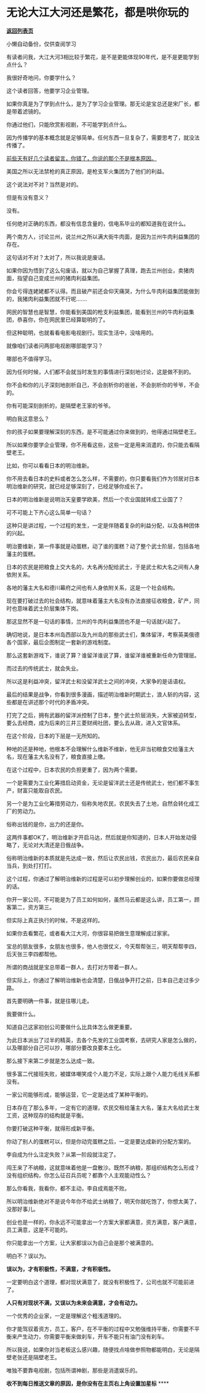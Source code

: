 # 无论大江大河还是繁花，都是哄你玩的

[**返回列表页**](/gzh/记忆承载)

小懒自动备份，仅供查阅学习

有读者问我，大江大河3相比较于繁花，是不是更能体现90年代，是不是更能学到点什么？  

我很好奇地问，你要学什么？

这个读者回答，他要学习企业管理。

如果你真是为了学到点什么，是为了学习企业管理。那无论是宝总还是宋厂长，都是带着滤镜的。

你通过他们，只能欣赏影视剧，不可能学到点什么。

因为传播学的基本概念就是足够简单。任何东西一旦复杂了，需要思考了，就没法传播了。

[前些天有好几个读者留言，你错了，你说的那个不是根本原因。](http://mp.weixin.qq.com/s?__biz=MzU0MjYwNDU2Mw==&mid=2247513356&idx=1&sn=1a9d831a78c26aa6ff5ecf95e1d56b4e&chksm=fb1ad970cc6d50661068640997f8298c4a88887bd0877b947772dc69241b5437e4c5f1cfa94f&scene=21#wechat_redirect)

美国之所以无法禁枪的真正原因，是枪支军火集团为了他们的利益。

这个说法对不对？当然是对的。

但是有没有意义？

没有。

任何绝对正确的东西，都没有信息含量的，信电系毕业的都知道我在说什么。

两个南方人，讨论兰州，说兰州之所以满大街牛肉面，是因为兰州牛肉利益集团的存在。

这句话对不对？太对了，所以我说是废话。

如果你因为悟到了这么句废话，就以为自己掌握了真理，跑去兰州创业，卖猪肉面，指望自己变成兰州的猪肉利益集团。

你会亏得连姥姥都不认得。而且破产前还会仰天痛哭，为什么牛肉利益集团能做到的，我猪肉利益集团就不行呢.......

网民的智慧也是智慧，你能看到美国的枪支利益集团，能看到兰州的牛肉利益集团，恭喜你，你在网民里已经算聪明的了。

但这种聪明，也就看看电影电视剧行。现实生活中，没啥用的。

就像咱们读者问两部电视剧哪部能学习？

哪部也不值得学习。

因为任何时候，人们都不会就当时发生的事情进行深刻地讨论，这是做不到的。  

你不会和你的儿子深刻地剖析自己，不会剖析你的爸爸，不会剖析你的爷爷，不会的。

你有可能深刻剖析的，是隔壁老王家的爷爷。

明白我这意思么？  

你的孩子如果要理解深刻的东西，是不可能通过你来做到的，他得通过隔壁老王。

所以如果你要学企业管理，你不用看这些，这些一定是用来消遣的，你只能去看隔壁老王。

比如，你可以看看日本的明治维新。  

你不用去看日本的史料或者怎么怎么样，不需要的，你只要看我们作为邻居对日本明治维新的研究，就已经足够深刻了，已经足够你成长了。  

日本的明治维新是说明治天皇要学欧美，然后一个农业国就转成工业国了？  

可不可能上下齐心这么简单一句话？

这种只是讲过程，一个过程的发生，一定是伴随着复杂的利益分配，以及各种团体的兴起。  

明治要维新，第一件事就是动蛋糕，动了谁的蛋糕？动了整个武士阶层，包括各地藩主的蛋糕。

日本的农民是把粮食上交大名的，大名再分配给武士，于是武士和大名之间有人身依附关系。  

各地的藩主大名和德川幕府之间也有人身依附关系，这是一个社会结构。  

现在要打破过去的社会结构，就意味着藩主大名没有办法直接征收粮食，矿产，同时也意味着武士阶层集体下岗。  

那这显然不是一句话的事情，兰州的牛肉利益集团也不是一句话就兴起了。  

确切地说，是日本本州岛西部以及九州岛的那些武士们，集体留洋，考察英美俄德各个国家，最后企图制定一套新的游戏制度。  

那么这套新游戏下，谁说了算？谁留洋谁说了算，谁留洋谁被重新任命为管理层。  

而过去的传统武士，就会失业。

所以这是利益冲突，留洋武士和没留洋武士之间的冲突，大家争的是话语权。  

最后的结果是战争，你看到很多漫画，描述明治维新时期武士，浪人斩的内容，这些都是在讲述那个时代的矛盾冲突。  

打完了之后，拥有武器的留洋派控制了日本，整个武士阶层消失，大家被迫转型，要么去经商，成为后来的三井三菱财阀社团，要么去从政，进入文官体系。

在这个阶段，日本的下层是一无所知的。  

种地的还是种地，他根本不会理解什么维新不维新，他无非当初粮食交给藩主大名，现在藩主大名没有了，粮食直接上缴。

在这个过程中，日本农民的负担更重了，因为两个需要。  

一个是需要为工业化筹措启动资金，无论是留洋武士还是传统武士，他们都不事生产，财富只能取自农民。

另一个是为工业化筹措劳动力，俗称失地农民，农民失去了土地，自然会转化成工厂的劳动力。

俗称出钱的是你，出力的还是你。

这两件事都OK了，明治维新才开启马达，然后就是你知道的，日本人开始发动侵略了，无论对大清还是日俄战争。  

俗称明治维新的本质就是先达成一致，然后让农民出钱，农民出力，最后农民亲自当兵，到处打打打。

这个过程，你通过了解明治维新的过程是可以初步理解创业的，如果你要做总经理的话。

你开一家公司，不可能是为了员工如何如何，虽然马云都是这么讲，员工第一，顾客第二，资方第三。  

但实际上真正执行的时候，不是这样的。  

如果你去看繁花，或者看大江大河，你很容易把做生意理解成过家家。  

宝总的朋友很多，女朋友也很多，他人也很仗义，今天帮帮张三，明天帮帮李四，后天张三李四都帮他。  

所谓的商战就是宝总带着一群人，去打对方带着一群人。

但实际上，你通过了解明治维新也会清楚，日俄战争开打之前，日本自己走过多少路。  

首先要明确一件事，就是往哪儿走。  

我要做什么。  

知道自己这家初创公司要做什么比具体怎么做更重要。  

为此日本派出了过半的精英，去各个先发的工业国考察，去研究人家是怎么做的，以及哪部分自己可以抄，哪部分要改良要本土化。

那么接下来第二步就是怎么达成一致。

很多富二代接班失败，被媒体嘲笑成个人能力不足，实际上跟个人能力毛线关系都没有。

一家公司能够形成，能够运营，它一定是达成了某种平衡的。  

日本存在了那么多年，一定有它的道理，农民交租给藩主大名，藩主大名给武士发工资，这种现存的结构就是平衡。

你要打破这种平衡，就得形成新平衡。  

你动了别人的蛋糕可以，但是你动完蛋糕之后，一定是要达成新的分配方案的。  

李自成为什么注定失败？从第一阶段就注定了。  

闯王来了不纳粮，这就意味着他是一盘散沙。既然不纳粮，那组织结构怎么形成？没有组织结构，你怎么征召兵员呢？都靠个人主观能动性么？

那么你看我，我看你，都不主动，李自成焉能不败。

所以明治维新绝对不是说今年你不给武士纳粮了，明天你就吃饱了，你想太美了，没那好事儿。

创业也是一样的，你永远不可能拿出一个方案大家都满意，资方满意，客户满意，员工满意，这是不可能的。  

你只能拿出一个方案，让大家都误以为自己会是那个被满意的。

明白不？误以为。

 **误以为，才有积极性，不满意，才有积极性。**  

一定要明白这个道理，都对现状满意了，就没有积极性了，公司也就不可能前进了。  

 **人只有对现状不满，又误以为未来会满意，才会有动力。**  

一个优秀的企业家，一定是理解这个粗浅道理的。  

你才能驾驭着资方，员工，客户，在不平衡的过程中又勉强维持平衡，你需要不平衡来产生动力，你需要平衡来做刹车，开车不能只有油门没有刹车。  

所以我说，如果你对当老板这么感兴趣，随便找点啥做参照物都能明白，无论是隔壁老张还是隔壁老王。  

唯独不要靠电视剧，包括所谓神剧，那些是消遣娱乐的。

 **收不到每日推送文章的原因，是你没有在主页右上角设置加星标** ****

